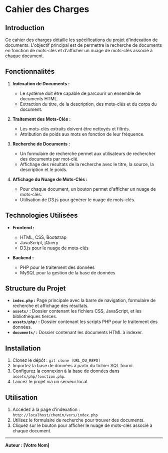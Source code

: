 # Cahier des Charges

## Introduction

Ce cahier des charges détaille les spécifications du projet d'indexation de documents. L'objectif principal est de permettre la recherche de documents en fonction de mots-clés et d'afficher un nuage de mots-clés associé à chaque document.

## Fonctionnalités

1. **Indexation de Documents :**
   - Le système doit être capable de parcourir un ensemble de documents HTML.
   - Extraction du titre, de la description, des mots-clés et du corps du document.

2. **Traitement des Mots-Clés :**
   - Les mots-clés extraits doivent être nettoyés et filtrés.
   - Attribution de poids aux mots en fonction de leur fréquence.

3. **Recherche de Documents :**
   - Un formulaire de recherche permet aux utilisateurs de rechercher des documents par mot-clé.
   - Affichage des résultats de la recherche avec le titre, la source, la description et le poids.

4. **Affichage du Nuage de Mots-Clés :**
   - Pour chaque document, un bouton permet d'afficher un nuage de mots-clés.
   - Utilisation de D3.js pour générer le nuage de mots-clés.

## Technologies Utilisées

- **Frontend :**
  - HTML, CSS, Bootstrap
  - JavaScript, jQuery
  - D3.js pour le nuage de mots-clés

- **Backend :**
  - PHP pour le traitement des données
  - MySQL pour la gestion de la base de données

## Structure du Projet

- **`index.php` :** Page principale avec la barre de navigation, formulaire de recherche et affichage des résultats.
- **`assets/` :** Dossier contenant les fichiers CSS, JavaScript, et les bibliothèques tierces.
- **`assets/php/` :** Dossier contenant les scripts PHP pour le traitement des données.
- **`documents/` :** Dossier contenant les documents HTML à indexer.

## Installation

1. Clonez le dépôt : `git clone [URL_DU_REPO]`
2. Importez la base de données à partir du fichier SQL fourni.
3. Configurez la connexion à la base de données dans `assets/php/fonction.php`.
4. Lancez le projet via un serveur local.

## Utilisation

1. Accédez à la page d'indexation : `http://localhost/chemin/vers/index.php`
2. Utilisez le formulaire de recherche pour trouver des documents.
3. Cliquez sur le bouton pour afficher le nuage de mots-clés associé à chaque document.

---

**Auteur : [Votre Nom]**


